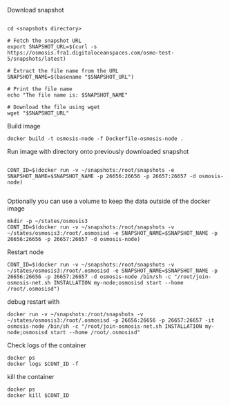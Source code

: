 

Download snapshot

```

cd <snapshots directory>

# Fetch the snapshot URL
export SNAPSHOT_URL=$(curl -s https://osmosis.fra1.digitaloceanspaces.com/osmo-test-5/snapshots/latest)

# Extract the file name from the URL
SNAPSHOT_NAME=$(basename "$SNAPSHOT_URL")

# Print the file name
echo "The file name is: $SNAPSHOT_NAME"

# Download the file using wget
wget "$SNAPSHOT_URL"

```

Build image

```
docker build -t osmosis-node -f Dockerfile-osmosis-node .
```


Run image with directory onto previously downloaded snapshot
```

CONT_ID=$(docker run -v ~/snapshots:/root/snapshots -e SNAPSHOT_NAME=$SNAPSHOT_NAME -p 26656:26656 -p 26657:26657 -d osmosis-node)


```

Optionally you can use a volume to keep the data outside of the docker image


```
mkdir -p ~/states/osmosis3
CONT_ID=$(docker run -v ~/snapshots:/root/snapshots -v ~/states/osmosis3:/root/.osmosisd -e SNAPSHOT_NAME=$SNAPSHOT_NAME -p 26656:26656 -p 26657:26657 -d osmosis-node)
```

Restart node


```
CONT_ID=$(docker run -v ~/snapshots:/root/snapshots -v ~/states/osmosis3:/root/.osmosisd -e SNAPSHOT_NAME=$SNAPSHOT_NAME -p 26656:26656 -p 26657:26657 -d osmosis-node /bin/sh -c "/root/join-osmosis-net.sh INSTALLATION my-node;osmosisd start --home /root/.osmosisd")
```

debug restart with

```
docker run -v ~/snapshots:/root/snapshots -v ~/states/osmosis3:/root/.osmosisd -p 26656:26656 -p 26657:26657 -it osmosis-node /bin/sh -c "/root/join-osmosis-net.sh INSTALLATION my-node;osmosisd start --home /root/.osmosisd"
```

Check logs of the container

```
docker ps
docker logs $CONT_ID -f
```


kill the container

```
docker ps
docker kill $CONT_ID
```
